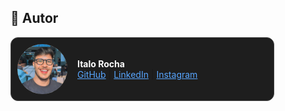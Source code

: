 ## 👤 Autor

<div style="display: flex; align-items: center; background-color: #1e1e1e; border: 1px solid #444; border-radius: 12px; padding: 10px; max-width: 400px;">

  <img src="https://github.com/ItaloRochaj/ebook-IA/blob/main/IMG_0774-photoaidcom-cropped.JPG?raw=true" alt="Italo Rocha" width="80" style="border-radius: 50%; margin-right: 16px;" />

  <div>
    <strong style="color: #ffffff;">Italo Rocha</strong><br/>
    <a href="https://github.com/ItaloRochaj" style="color: #58a6ff;">GitHub</a> |
    <a href="https://www.linkedin.com/in/italorochaj/" style="color: #58a6ff;">LinkedIn</a> |
    <a href="https://www.instagram.com/italocodes/?next=%2Fitalorochaj%2F" style="color: #58a6ff;">Instagram</a>
  </div>

</div>
